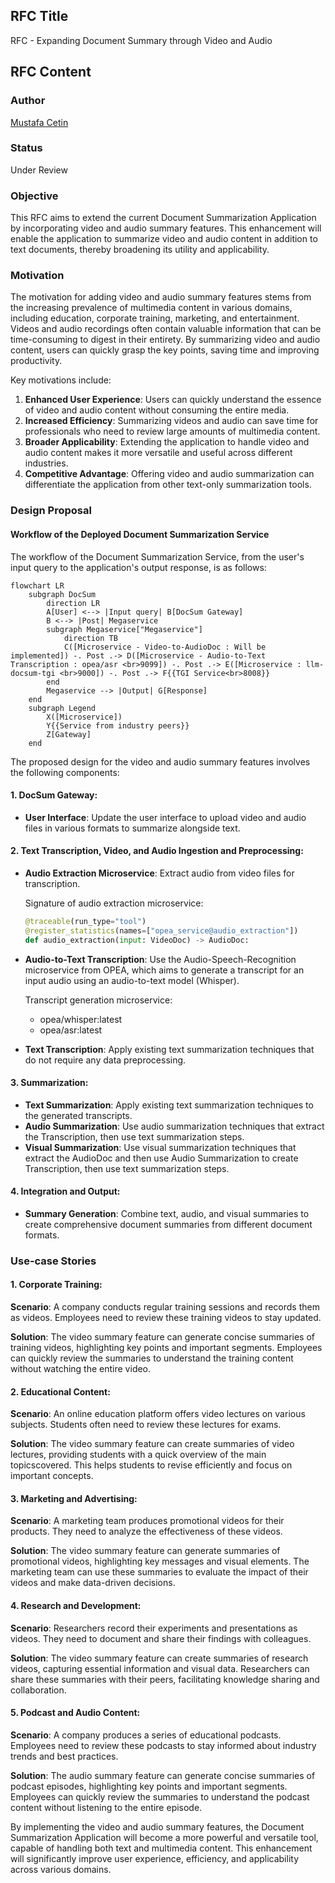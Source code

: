 ## RFC Title
RFC - Expanding Document Summary through Video and Audio

## RFC Content

### Author
[Mustafa Cetin](https://github.com/MSCetin37)

### Status
Under Review

### Objective
This RFC aims to extend the current Document Summarization Application by incorporating video and audio summary features. This enhancement will enable the application to summarize video and audio content in addition to text documents, thereby broadening its utility and applicability.

### Motivation
The motivation for adding video and audio summary features stems from the increasing prevalence of multimedia content in various domains, including education, corporate training, marketing, and entertainment. Videos and audio recordings often contain valuable information that can be time-consuming to digest in their entirety. By summarizing video and audio content, users can quickly grasp the key points, saving time and improving productivity.

Key motivations include:
1. **Enhanced User Experience**: Users can quickly understand the essence of video and audio content without consuming the entire media.
2. **Increased Efficiency**: Summarizing videos and audio can save time for professionals who need to review large amounts of multimedia content.
3. **Broader Applicability**: Extending the application to handle video and audio content makes it more versatile and useful across different industries.
4. **Competitive Advantage**: Offering video and audio summarization can differentiate the application from other text-only summarization tools.

### Design Proposal

#### Workflow of the Deployed Document Summarization Service
The workflow of the Document Summarization Service, from the user's input query to the application's output response, is as follows:

```mermaid
flowchart LR
    subgraph DocSum
        direction LR
        A[User] <--> |Input query| B[DocSum Gateway]
        B <--> |Post| Megaservice
        subgraph Megaservice["Megaservice"]
            direction TB
            C([Microservice - Video-to-AudioDoc : Will be implemented]) -. Post .-> D([Microservice - Audio-to-Text Transcription : opea/asr <br>9099]) -. Post .-> E([Microservice : llm-docsum-tgi <br>9000]) -. Post .-> F{{TGI Service<br>8008}}
        end
        Megaservice --> |Output| G[Response]
    end
    subgraph Legend
        X([Microservice])
        Y{{Service from industry peers}}
        Z[Gateway]
    end
```

The proposed design for the video and audio summary features involves the following components:

#### 1. DocSum Gateway:
- **User Interface**: Update the user interface to upload video and audio files in various formats to summarize alongside text.

#### 2. Text Transcription, Video, and Audio Ingestion and Preprocessing:
- **Audio Extraction Microservice**: Extract audio from video files for transcription.

    Signature of audio extraction microservice:
    ```python
    @traceable(run_type="tool")
    @register_statistics(names=["opea_service@audio_extraction"])
    def audio_extraction(input: VideoDoc) -> AudioDoc:
    ```
- **Audio-to-Text Transcription**: Use the Audio-Speech-Recognition microservice from OPEA, which aims to generate a transcript for an input audio using an audio-to-text model (Whisper).

    Transcript generation microservice:
    - opea/whisper:latest
    - opea/asr:latest

- **Text Transcription**: Apply existing text summarization techniques that do not require any data preprocessing.

#### 3. Summarization:
- **Text Summarization**: Apply existing text summarization techniques to the generated transcripts.
- **Audio Summarization**: Use audio summarization techniques that extract the Transcription, then use text summarization steps.
- **Visual Summarization**: Use visual summarization techniques that extract the AudioDoc and then use Audio Summarization to create Transcription, then use text summarization steps.

#### 4. Integration and Output:
- **Summary Generation**: Combine text, audio, and visual summaries to create comprehensive document summaries from different document formats.

### Use-case Stories

#### 1. Corporate Training:
**Scenario**: A company conducts regular training sessions and records them as videos. Employees need to review these training videos to stay updated.

**Solution**: The video summary feature can generate concise summaries of training videos, highlighting key points and important segments. Employees can quickly review the summaries to understand the training content without watching the entire video.

#### 2. Educational Content:
**Scenario**: An online education platform offers video lectures on various subjects. Students often need to review these lectures for exams.

**Solution**: The video summary feature can create summaries of video lectures, providing students with a quick overview of the main topicscovered. This helps students to revise efficiently and focus on important concepts.

#### 3. Marketing and Advertising:
**Scenario**: A marketing team produces promotional videos for their products. They need to analyze the effectiveness of these videos.

**Solution**: The video summary feature can generate summaries of promotional videos, highlighting key messages and visual elements. The marketing team can use these summaries to evaluate the impact of their videos and make data-driven decisions.

#### 4. Research and Development:
**Scenario**: Researchers record their experiments and presentations as videos. They need to document and share their findings with colleagues.

**Solution**: The video summary feature can create summaries of research videos, capturing essential information and visual data. Researchers can share these summaries with their peers, facilitating knowledge sharing and collaboration.

#### 5. Podcast and Audio Content:
**Scenario**: A company produces a series of educational podcasts. Employees need to review these podcasts to stay informed about industry trends and best practices.

**Solution**: The audio summary feature can generate concise summaries of podcast episodes, highlighting key points and important segments. Employees can quickly review the summaries to understand the podcast content without listening to the entire episode.

By implementing the video and audio summary features, the Document Summarization Application will become a more powerful and versatile tool, capable of handling both text and multimedia content. This enhancement will significantly improve user experience, efficiency, and applicability across various domains.